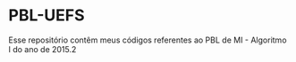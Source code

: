 # PBL-UEFS
Esse repositório contêm meus códigos referentes ao PBL de MI - Algoritmo I do ano de 2015.2
